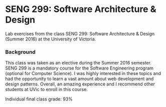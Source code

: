 # SENG 299: Software Architecture & Design

Lab exercises from the class SENG 299: Software Architecture & Design (Summer 2016) at the University of Victoria.

### Background
This class was taken as an elective during the Summer 2016 semester. SENG 299 is a mandatory course for the Software Engineering program (optional for Computer Science). I was highly interested in these topics and had the opportunity to learn a vast amount about web development and design patterns. Overall, an amazing experience and I recommend other students at UVic to enroll in this course.

Individual final class grade: 93%
